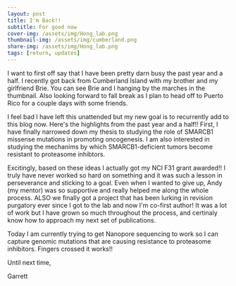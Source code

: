 ```yaml
---
layout: post
title: I'm Back!!
subtitle: For good now
cover-img: /assets/img/Hong_lab.png
thumbnail-img: /assets/img/cumberland.png
share-img: /assets/img/Hong_lab.png
tags: [return, updates]
---
```


I want to first off say that I have been pretty darn busy the past year and a half. I recently got back from Cumberland Island with my brother and my girlfriend Brie. You can see Brie and I hanging by the marches in the thumbnail. Also looking forward to fall break as I plan to head off to Puerto Rico for a couple days with some friends.

I feel bad I have left this unattended but my new goal is to recurrently add to this blog now. Here's the highlights from the past year and a half!! First, I have finally narrowed down my thesis to studying the role of SMARCB1 missense mutations in promoting oncogenesis. I am also interested in studying the mechanims by which SMARCB1-deficient tumors become resistant to proteasome inhibtors.

Excitingly, based on these ideas I actually got my NCI F31 grant awarded!! I truly have never worked so hard on something and it was such a lesson in perseverance and sticking to a goal. Even when I wanted to give up, Andy (my mentor) was so supportive and really helped me along the whole process. ALSO we finally got a project that has been lurking in revision purgatory ever since I got to the lab and now I'm co-first author! It was a lot of work but I have grown so much throughout the process, and certinaly know how to approach my next set of publications.

Today I am currently trying to get Nanopore sequencing to work so I can capture genomic mutations that are causing resistance to proteasome inhibitors. Fingers crossed it works!!


Until next time,

Garrett
